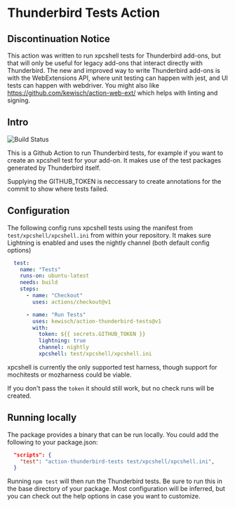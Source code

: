 Thunderbird Tests Action
========================


Discontinuation Notice
----------------------

This action was written to run xpcshell tests for Thunderbird add-ons, but that will only be useful
for legacy add-ons that interact directly with Thunderbird. The new and improved way to write
Thunderbird add-ons is with the WebExtensions API, where unit testing can happen with jest, and UI
tests can happen with webdriver. You might also like https://github.com/kewisch/action-web-ext/
which helps with linting and signing.


Intro
-----

![Build Status](https://github.com/kewisch/action-thunderbird-tests/workflows/Thunderbird%20Tests%20Action/badge.svg)

This is a Github Action to run Thunderbird tests, for example if you want to create an xpcshell test
for your add-on. It makes use of the test packages generated by Thunderbird itself.

Supplying the GITHUB_TOKEN is neccessary to create annotations for the commit to show where tests failed.

Configuration
-------------

The following config runs xpcshell tests using the manifest from `test/xpcshell/xpcshell.ini` from
within your repository. It makes sure Lightning is enabled and uses the nightly channel (both
default config options)

```yaml
  test:
    name: "Tests"
    runs-on: ubuntu-latest
    needs: build
    steps:
      - name: "Checkout"
        uses: actions/checkout@v1

      - name: "Run Tests"
        uses: kewisch/action-thunderbird-tests@v1
        with:
          token: ${{ secrets.GITHUB_TOKEN }}
          lightning: true
          channel: nightly
          xpcshell: test/xpcshell/xpcshell.ini
```

xpcshell is currently the only supported test harness, though support for mochitests or mozharness
could be viable.

If you don't pass the `token` it should still work, but no check runs will be created.


Running locally
---------------

The package provides a binary that can be run locally. You could add the following to your package.json:

```json
  "scripts": {
    "test": "action-thunderbird-tests test/xpcshell/xpcshell.ini",
  }
```

Running `npm test` will then run the Thunderbird tests. Be sure to run this in the base directory of
your package. Most configuration will be inferred, but you can check out the help options in case
you want to customize.
